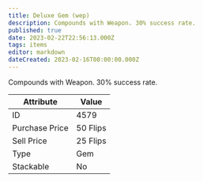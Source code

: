 ```yaml
---
title: Deluxe Gem (wep)
description: Compounds with Weapon. 30% success rate.
published: true
date: 2023-02-22T22:56:13.000Z
tags: items
editor: markdown
dateCreated: 2023-02-16T00:00:00.000Z
---
```


Compounds with Weapon. 30% success rate.

|Attribute|Value|
|-|-|
|ID|4579|
|Purchase Price|50 Flips|
|Sell Price|25 Flips|
|Type|Gem|
|Stackable|No|

